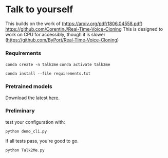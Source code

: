 # Talk to yourself
This builds on the work of (https://arxiv.org/pdf/1806.04558.pdf) https://github.com/CorentinJ/Real-Time-Voice-Cloning
This is designed to work on CPU for accessibly, though it is slower (https://github.com/ByPort/Real-Time-Voice-Cloning)

### Requirements
`conda create -n talk2me` `conda activate talk2me`

`conda install --file requirements.txt`

### Pretrained models
Download the latest [here](https://github.com/CorentinJ/Real-Time-Voice-Cloning/wiki/Pretrained-models).

### Preliminary
test your configuration with:

`python demo_cli.py`

If all tests pass, you're good to go.

`python Talk2Me.py`
